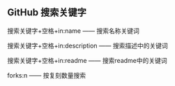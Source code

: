 ## GitHub 搜索关键字



搜索关键字+空格+in:name —— 搜索名称关键词

搜索关键字+空格+in:description —— 搜索描述中的关键词

搜索关键字+空格+in:readme —— 搜索readme中的关键词

forks:n —— 按复刻数量搜索